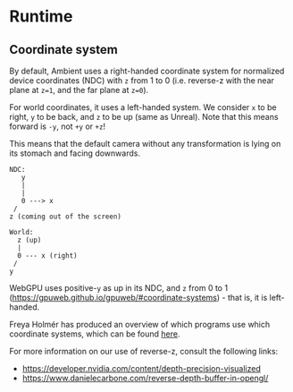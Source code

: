 # Runtime

## Coordinate system

By default, Ambient uses a right-handed coordinate system for normalized device coordinates (NDC) with `z` from 1 to 0 (i.e. reverse-z with the near plane at `z=1`, and the far plane at `z=0`).

For world coordinates, it uses a left-handed system. We consider `x` to be right, `y` to be back, and `z` to be up (same as Unreal). Note that this means forward is `-y`, not `+y` or `+z`!

This means that the default camera without any transformation is lying on its stomach and facing downwards.

```
NDC:
   y
   |
   |
   0 ---> x
 /
z (coming out of the screen)

World:
  z (up)
  |
  0 --- x (right)
 /
y
```

WebGPU uses positive-`y` as up in its NDC, and `z` from 0 to 1 (https://gpuweb.github.io/gpuweb/#coordinate-systems) - that is, it is left-handed.

Freya Holmér has produced an overview of which programs use which coordinate systems, which can be found [here](https://twitter.com/freyaholmer/status/1325556229410861056).

For more information on our use of reverse-z, consult the following links:

- <https://developer.nvidia.com/content/depth-precision-visualized>
- <https://www.danielecarbone.com/reverse-depth-buffer-in-opengl/>
